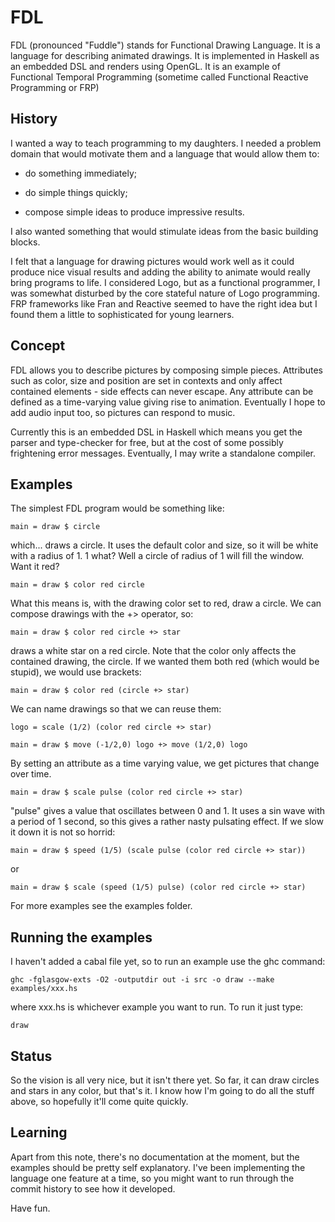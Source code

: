 # FDL

FDL (pronounced "Fuddle") stands for Functional Drawing Language. It is a language for describing animated drawings. It is implemented in Haskell as an embedded DSL and renders using OpenGL. It is an example of Functional Temporal Programming (sometime called Functional Reactive Programming or FRP)

## History

I wanted a way to teach programming to my daughters. I needed a problem domain that would motivate them and a language that would allow them to:

- do something immediately;

- do simple things quickly;

- compose simple ideas to produce impressive results.

I also wanted something that would stimulate ideas from the basic building blocks.

I felt that a language for drawing pictures would work well as it could produce nice visual results and adding the ability to animate would really bring programs to life. I considered Logo, but as a functional programmer, I was somewhat disturbed by the core stateful nature of Logo programming. FRP frameworks like Fran and Reactive seemed to have the right idea but I found them a little to sophisticated for young learners.

## Concept

FDL allows you to describe pictures by composing simple pieces. Attributes such as color, size and position are set in contexts and only affect contained elements - side effects can never escape. Any attribute can be defined as a time-varying value giving rise to animation. Eventually I hope to add audio input too, so pictures can respond to music.

Currently this is an embedded DSL in Haskell which means you get the parser and type-checker for free, but at the cost of some possibly frightening error messages. Eventually, I may write a standalone compiler.

## Examples

The simplest FDL program would be something like:

    main = draw $ circle

which... draws a circle. It uses the default color and size, so it will be white with a radius of 1. 1 what? Well a circle of radius of 1 will fill the window. Want it red?

    main = draw $ color red circle

What this means is, with the drawing color set to red, draw a circle. We can compose drawings with the +> operator, so:

    main = draw $ color red circle +> star

draws a white star on a red circle. Note that the color only affects the contained drawing, the circle. If we wanted them both red (which would be stupid), we would use brackets:

    main = draw $ color red (circle +> star)

We can name drawings so that we can reuse them:

    logo = scale (1/2) (color red circle +> star)

    main = draw $ move (-1/2,0) logo +> move (1/2,0) logo

By setting an attribute as a time varying value, we get pictures that change over time.

    main = draw $ scale pulse (color red circle +> star)

"pulse" gives a value that oscillates between 0 and 1. It uses a sin wave with a period of 1 second, so this gives a rather nasty pulsating effect. If we slow it down it is not so horrid:

    main = draw $ speed (1/5) (scale pulse (color red circle +> star))

or

    main = draw $ scale (speed (1/5) pulse) (color red circle +> star)

For more examples see the examples folder.

## Running the examples

I haven't added a cabal file yet, so to run an example use the ghc command:

    ghc -fglasgow-exts -O2 -outputdir out -i src -o draw --make examples/xxx.hs

where xxx.hs is whichever example you want to run. To run it just type:

    draw

## Status

So the vision is all very nice, but it isn't there yet. So far, it can draw circles and stars in any color, but that's it. I know how I'm going to do all the stuff above, so hopefully it'll come quite quickly.

## Learning

Apart from this note, there's no documentation at the moment, but the examples should be pretty self explanatory. I've been implementing the language one feature at a time, so you might want to run through the commit history to see how it developed.

Have fun.
